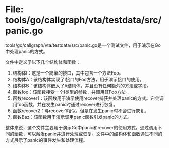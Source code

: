 # File: tools/go/callgraph/vta/testdata/src/panic.go

tools/go/callgraph/vta/testdata/src/panic.go是一个测试文件，用于演示在Go中处理panic的方式。

文件中定义了以下几个结构体和函数：

1. 结构体I：这是一个简单的接口，其中包含一个方法Foo。
2. 结构体A：该结构体实现了I接口的Foo方法，用于演示接口的使用。
3. 结构体B：该结构体嵌入了A结构体，并且没有任何额外的方法或字段。
4. 函数foo：该函数接受一个I类型的参数，并调用其Foo方法。
5. 函数recover1：该函数用于演示使用recover捕获并处理panic的方式。它会调用foo函数，并在发生panic时通过recover进行恢复。
6. 函数recover2：与recover1相似，但是在发生panic时不会进行恢复。
7. 函数Baz：该函数用于演示调用panic函数引发panic的方式。

整体来说，这个文件主要用于演示Go中panic和recover的使用方式。通过调用不同的函数，可以触发panic并进行处理或恢复。文件中的结构体和函数通过不同的方式展示了panic的事件发生和处理流程。

